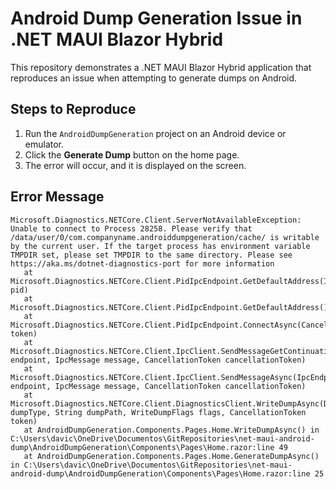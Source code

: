 # Android Dump Generation Issue in .NET MAUI Blazor Hybrid

This repository demonstrates a .NET MAUI Blazor Hybrid application that reproduces an issue when attempting to generate dumps on Android.

## Steps to Reproduce

1. Run the `AndroidDumpGeneration` project on an Android device or emulator.
2. Click the **Generate Dump** button on the home page.
3. The error will occur, and it is displayed on the screen.

## Error Message

```text
Microsoft.Diagnostics.NETCore.Client.ServerNotAvailableException: Unable to connect to Process 28258. Please verify that /data/user/0/com.companyname.androiddumpgeneration/cache/ is writable by the current user. If the target process has environment variable TMPDIR set, please set TMPDIR to the same directory. Please see https://aka.ms/dotnet-diagnostics-port for more information
   at Microsoft.Diagnostics.NETCore.Client.PidIpcEndpoint.GetDefaultAddress(Int32 pid)
   at Microsoft.Diagnostics.NETCore.Client.PidIpcEndpoint.GetDefaultAddress()
   at Microsoft.Diagnostics.NETCore.Client.PidIpcEndpoint.ConnectAsync(CancellationToken token)
   at Microsoft.Diagnostics.NETCore.Client.IpcClient.SendMessageGetContinuationAsync(IpcEndpoint endpoint, IpcMessage message, CancellationToken cancellationToken)
   at Microsoft.Diagnostics.NETCore.Client.IpcClient.SendMessageAsync(IpcEndpoint endpoint, IpcMessage message, CancellationToken cancellationToken)
   at Microsoft.Diagnostics.NETCore.Client.DiagnosticsClient.WriteDumpAsync(DumpType dumpType, String dumpPath, WriteDumpFlags flags, CancellationToken token)
   at AndroidDumpGeneration.Components.Pages.Home.WriteDumpAsync() in C:\Users\davic\OneDrive\Documentos\GitRepositories\net-maui-android-dump\AndroidDumpGeneration\Components\Pages\Home.razor:line 49
   at AndroidDumpGeneration.Components.Pages.Home.GenerateDumpAsync() in C:\Users\davic\OneDrive\Documentos\GitRepositories\net-maui-android-dump\AndroidDumpGeneration\Components\Pages\Home.razor:line 25
```



